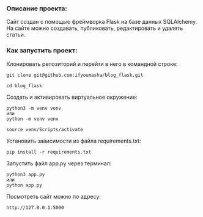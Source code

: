 ### Описание проекта:

Сайт создан с помощью фреймворка Flask на базе данных SQLAlchemy. На сайте можно создавать, публиковать, редактировать и удалять статьи.

### Как запустить проект:

Клонировать репозиторий и перейти в него в командной строке:

```
git clone git@github.com:ifyoumasha/blog_flask.git
```

```
cd blog_flask
```

Cоздать и активировать виртуальное окружение:

```
python3 -m venv venv
или
python -m venv venv
```

```
source venv/Scripts/activate
```

Установить зависимости из файла requirements.txt:

```
pip install -r requirements.txt
```

Запустить файл app.py через терминал:

```
python3 app.py
или
python app.py

```

Посмотреть сайт можно по адресу:

```
http://127.0.0.1:5000
```